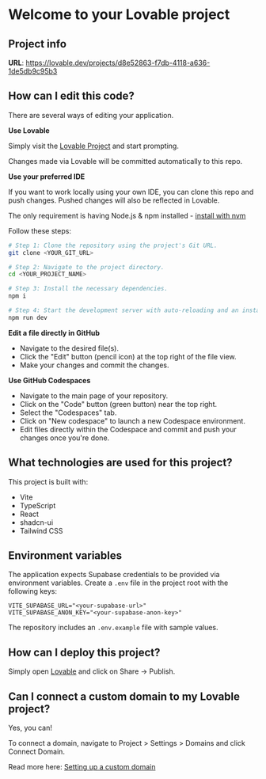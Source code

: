 # Welcome to your Lovable project

## Project info

**URL**: https://lovable.dev/projects/d8e52863-f7db-4118-a636-1de5db9c95b3

## How can I edit this code?

There are several ways of editing your application.

**Use Lovable**

Simply visit the [Lovable Project](https://lovable.dev/projects/d8e52863-f7db-4118-a636-1de5db9c95b3) and start prompting.

Changes made via Lovable will be committed automatically to this repo.

**Use your preferred IDE**

If you want to work locally using your own IDE, you can clone this repo and push changes. Pushed changes will also be reflected in Lovable.

The only requirement is having Node.js & npm installed - [install with nvm](https://github.com/nvm-sh/nvm#installing-and-updating)

Follow these steps:

```sh
# Step 1: Clone the repository using the project's Git URL.
git clone <YOUR_GIT_URL>

# Step 2: Navigate to the project directory.
cd <YOUR_PROJECT_NAME>

# Step 3: Install the necessary dependencies.
npm i

# Step 4: Start the development server with auto-reloading and an instant preview.
npm run dev
```

**Edit a file directly in GitHub**

- Navigate to the desired file(s).
- Click the "Edit" button (pencil icon) at the top right of the file view.
- Make your changes and commit the changes.

**Use GitHub Codespaces**

- Navigate to the main page of your repository.
- Click on the "Code" button (green button) near the top right.
- Select the "Codespaces" tab.
- Click on "New codespace" to launch a new Codespace environment.
- Edit files directly within the Codespace and commit and push your changes once you're done.

## What technologies are used for this project?

This project is built with:

- Vite
- TypeScript
- React
- shadcn-ui
- Tailwind CSS

## Environment variables

The application expects Supabase credentials to be provided via environment variables.
Create a `.env` file in the project root with the following keys:

```
VITE_SUPABASE_URL="<your-supabase-url>"
VITE_SUPABASE_ANON_KEY="<your-supabase-anon-key>"
```

The repository includes an `.env.example` file with sample values.

## How can I deploy this project?

Simply open [Lovable](https://lovable.dev/projects/d8e52863-f7db-4118-a636-1de5db9c95b3) and click on Share -> Publish.

## Can I connect a custom domain to my Lovable project?

Yes, you can!

To connect a domain, navigate to Project > Settings > Domains and click Connect Domain.

Read more here: [Setting up a custom domain](https://docs.lovable.dev/tips-tricks/custom-domain#step-by-step-guide)
